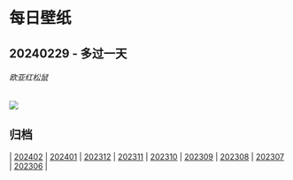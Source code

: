 # 每日壁纸

## 20240229 - 多过一天

###### 欧亚红松鼠

![](https://www.bing.com/th?id=OHR.LeapingSquirrel_ZH-CN9112090462_UHD.jpg)

## 归档

| [202402](/202402/README.md)
| [202401](/202401/README.md)
| [202312](/202312/README.md)
| [202311](/202311/README.md)
| [202310](/202310/README.md)
| [202309](/202309/README.md)
| [202308](/202308/README.md)
| [202307](/202307/README.md)
| [202306](/202306/README.md)
|